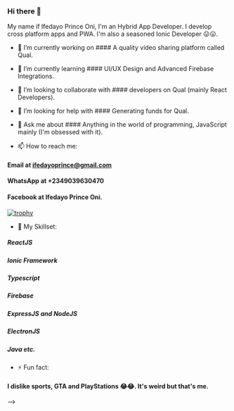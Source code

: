 ### Hi there 👋

My name if Ifedayo Prince Oni, 
I'm an Hybrid App Developer. I develop cross platform apps and PWA. 
I'm also a seasoned Ionic Developer 😛😛. 


- 🔭 I’m currently working on #### A quality video sharing platform called Qual. 

- 🌱 I’m currently learning #### UI/UX Design and Advanced Firebase Integrations. 

- 👯 I’m looking to collaborate with #### developers on Qual (mainly React Developers). 

- 🤔 I’m looking for help with #### Generating funds for Qual. 

- 💬 Ask me about #### Anything in the world of programming, JavaScript mainly (I'm obsessed with it). 

- 📫 How to reach me: 
#### Email at ifedayoprince@gmail.com 
#### WhatsApp at +2349039630470
#### Facebook at Ifedayo Prince Oni. 

[![trophy](https://github-profile-trophy.vercel.app/?username=ifedayoprince)](https://github.com/ryo-ma/github-profile-trophy)

- 📖 My Skillset: 
##### ReactJS
##### Ionic Framework 
##### Typescript
##### Firebase 
##### ExpressJS and NodeJS 
##### ElectronJS
##### Java etc. 

- ⚡ Fun fact:
#### I dislike sports, GTA and PlayStations 😂😂. It's weird but that's me. 
-->
